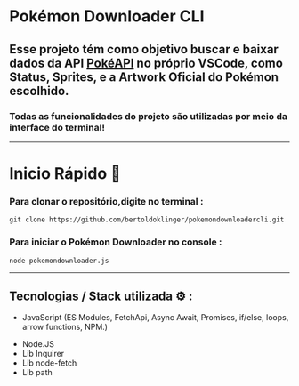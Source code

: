 # Pokémon Downloader CLI

## Esse projeto tém como objetivo buscar e baixar dados da API [PokéAPI](https://pokeapi.co/) no próprio VSCode, como Status, Sprites, e a Artwork Oficial do Pokémon escolhido.

### Todas as funcionalidades do projeto são utilizadas por meio da interface do terminal!

---

# Inicio Rápido 🚀

### Para clonar o repositório,digite no terminal :

```
git clone https://github.com/bertoldoklinger/pokemondownloadercli.git
```

### Para iniciar o Pokémon Downloader no console :

```
node pokemondownloader.js
```

---

## Tecnologias / Stack utilizada ⚙️ :

- JavaScript (ES Modules, FetchApi, Async Await, Promises, if/else, loops, arrow functions, NPM.)

* Node.JS
* Lib Inquirer
* Lib node-fetch
* Lib path
